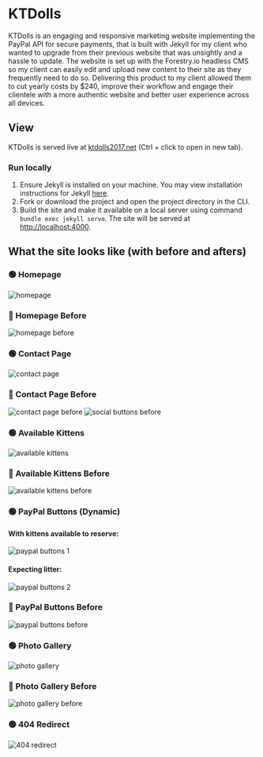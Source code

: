 # KTDolls

KTDolls is an engaging and responsive marketing website implementing the PayPal API for secure payments, that is built with Jekyll for my client who wanted to upgrade from their previous website that was unsightly and a hassle to update. The website is set up with the Forestry.io headless CMS so my client can easily edit and upload new content to their site as they frequently need to do so. Delivering this product to my client allowed them to cut yearly costs by $240, improve their workflow and engage their clientele with a more authentic website and better user experience across all devices.

## View

KTDolls is served live at [ktdolls2017.net](https://ktdolls2017.net/) (Ctrl + click to open in new tab).

### Run locally

1. Ensure Jekyll is installed on your machine. You may view installation instructions for Jekyll [here](https://jekyllrb.com/docs/#instructions).
2. Fork or download the project and open the project directory in the CLI.
3. Build the site and make it available on a local server using command `bundle exec jekyll serve`. The site will be served at [http://localhost:4000](http://localhost:4000).

## What the site looks like (with before and afters)

### 🟢 Homepage

![homepage](https://github.com/christopherstraub/ktdolls/blob/forestry/screenshots/homepage.png)

### 🔴 Homepage Before

![homepage before](https://github.com/christopherstraub/ktdolls/blob/forestry/screenshots/homepage-before.png)

### 🟢 Contact Page

![contact page](https://github.com/christopherstraub/ktdolls/blob/forestry/screenshots/contact-page.PNG)

### 🔴 Contact Page Before

![contact page before](https://github.com/christopherstraub/ktdolls/blob/forestry/screenshots/contact-page-before.png)
![social buttons before](https://github.com/christopherstraub/ktdolls/blob/forestry/screenshots/social-buttons-before.png)

### 🟢 Available Kittens

![available kittens](https://github.com/christopherstraub/ktdolls/blob/forestry/screenshots/available-kittens.png)

### 🔴 Available Kittens Before

![available kittens before](https://github.com/christopherstraub/ktdolls/blob/forestry/screenshots/available-kittens-before.png)

### 🟢 PayPal Buttons (Dynamic)

#### With kittens available to reserve:

![paypal buttons 1](https://github.com/christopherstraub/ktdolls/blob/forestry/screenshots/paypal-buttons-1.PNG)

#### Expecting litter:

![paypal buttons 2](https://github.com/christopherstraub/ktdolls/blob/forestry/screenshots/paypal-buttons-2.PNG)

### 🔴 PayPal Buttons Before

![paypal buttons before](https://github.com/christopherstraub/ktdolls/blob/forestry/screenshots/paypal-buttons-before.png)

### 🟢 Photo Gallery

![photo gallery](https://github.com/christopherstraub/ktdolls/blob/forestry/screenshots/fur-ever-homes.png)

### 🔴 Photo Gallery Before

![photo gallery before](https://github.com/christopherstraub/ktdolls/blob/forestry/screenshots/fur-ever-homes-before.PNG)

### 🟢 404 Redirect

![404 redirect](https://github.com/christopherstraub/ktdolls/blob/forestry/screenshots/404-redirect.png)
